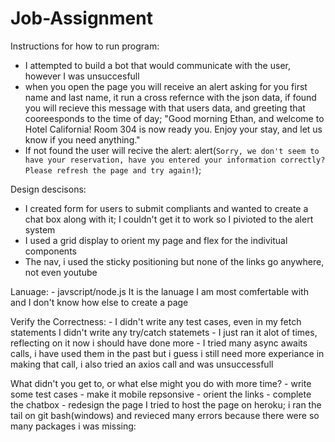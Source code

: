 # Job-Assignment

Instructions for how to run program: 
  - I attempted to build a bot that would communicate with the user, however I was unsuccesfull
  - when you open the page you will receive an alert asking for you first name and last name, it run a cross refernce with the json data, 
    if found you will recieve this message with that users data, and greeting that cooreesponds to the time of day;
           "Good morning Ethan, and welcome to Hotel California! Room 304 is now ready you. Enjoy your stay, and let us know if you need anything." 
   - If not found the user will recive the alert:
             alert(`Sorry, we don't seem to have your reservation, have you entered your information correctly? Please refresh the page and try again!`);
             
             

Design descisons: 
  - I created form for users to submit compliants and wanted to create a chat box along with it; I couldn't get it to work so I pivioted to the alert system
  - I used a grid display to orient my page and flex for the indivitual components
  - The nav, i used the sticky positioning but none of the links go anywhere, not even youtube
  
  Lanuage: 
    - javscript/node.js
          It is the lanuage I am most comfertable with and I don't know how else to create a page

Verify the Correctness: 
    - I didn't write any test cases, even in my fetch statements I didn't write any try/catch statemets
    - I just ran it alot of times, reflecting on it now i should have done more
    - I tried many async awaits calls, i have used them in the past but i guess i still need more experiance in making that call,
      i also tried an axios call and was unsuccessfull
    
 What didn't you get to, or what else might you do with more time? 
      - write some test cases
      - make it mobile repsonsive
      - orient the links
      - complete the chatbox
      - redesign the page
     I tried to host the page on heroku; i ran the tail on git bash(windows) and revieced many errors because there were so many packages i was missing: 
      
     
